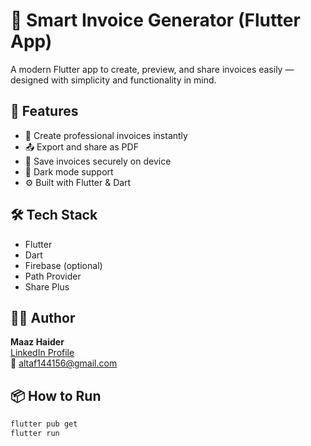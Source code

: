 # 🧾 Smart Invoice Generator (Flutter App)

A modern Flutter app to create, preview, and share invoices easily — designed with simplicity and functionality in mind.

## 🚀 Features
- 🧾 Create professional invoices instantly
- 📤 Export and share as PDF
- 💾 Save invoices securely on device
- 🌙 Dark mode support
- ⚙️ Built with Flutter & Dart

## 🛠️ Tech Stack
- Flutter
- Dart
- Firebase (optional)
- Path Provider
- Share Plus



## 🧑‍💻 Author
**Maaz Haider**  
[LinkedIn Profile](https://www.linkedin.com/in/maaz-haider-681546277)  
📧 altaf144156@gmail.com

## 📦 How to Run
```bash
flutter pub get
flutter run
